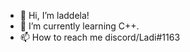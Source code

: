 - 👋 Hi, I’m laddela!
- 🌱 I’m currently learning C++.
- 📫 How to reach me discord/Ladi#1163

<!---
Laddela/Laddela is a ✨ special ✨ repository because its `README.md` (this file) appears on your GitHub profile.
You can click the Preview link to take a look at your changes.
--->
